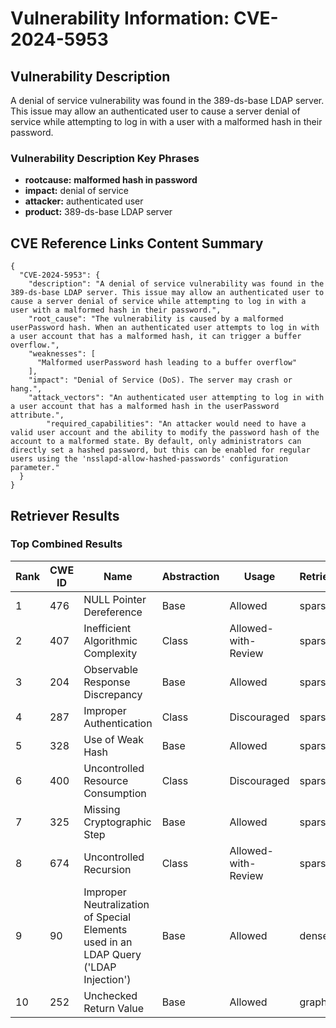# Vulnerability Information: CVE-2024-5953

## Vulnerability Description
A denial of service vulnerability was found in the 389-ds-base LDAP server. This issue may allow an authenticated user to cause a server denial of service while attempting to log in with a user with a malformed hash in their password.

### Vulnerability Description Key Phrases
- **rootcause:** **malformed hash in password**
- **impact:** denial of service
- **attacker:** authenticated user
- **product:** 389-ds-base LDAP server

## CVE Reference Links Content Summary
```
{
  "CVE-2024-5953": {
    "description": "A denial of service vulnerability was found in the 389-ds-base LDAP server. This issue may allow an authenticated user to cause a server denial of service while attempting to log in with a user with a malformed hash in their password.",
    "root_cause": "The vulnerability is caused by a malformed userPassword hash. When an authenticated user attempts to log in with a user account that has a malformed hash, it can trigger a buffer overflow.",
    "weaknesses": [
      "Malformed userPassword hash leading to a buffer overflow"
    ],
    "impact": "Denial of Service (DoS). The server may crash or hang.",
    "attack_vectors": "An authenticated user attempting to log in with a user account that has a malformed hash in the userPassword attribute.",
        "required_capabilities": "An attacker would need to have a valid user account and the ability to modify the password hash of the account to a malformed state. By default, only administrators can directly set a hashed password, but this can be enabled for regular users using the 'nsslapd-allow-hashed-passwords' configuration parameter."
  }
}
```

## Retriever Results

### Top Combined Results

| Rank | CWE ID | Name | Abstraction | Usage  | Retrievers | Individual Scores |
|------|--------|------|-------------|-------|------------|-------------------|
| 1 | 476 | NULL Pointer Dereference | Base | Allowed | sparse | 0.301 |
| 2 | 407 | Inefficient Algorithmic Complexity | Class | Allowed-with-Review | sparse | 0.282 |
| 3 | 204 | Observable Response Discrepancy | Base | Allowed | sparse | 0.279 |
| 4 | 287 | Improper Authentication | Class | Discouraged | sparse | 0.279 |
| 5 | 328 | Use of Weak Hash | Base | Allowed | sparse | 0.275 |
| 6 | 400 | Uncontrolled Resource Consumption | Class | Discouraged | sparse | 0.275 |
| 7 | 325 | Missing Cryptographic Step | Base | Allowed | sparse | 0.274 |
| 8 | 674 | Uncontrolled Recursion | Class | Allowed-with-Review | sparse | 0.272 |
| 9 | 90 | Improper Neutralization of Special Elements used in an LDAP Query ('LDAP Injection') | Base | Allowed | dense | 0.632 |
| 10 | 252 | Unchecked Return Value | Base | Allowed | graph | 0.002 |

